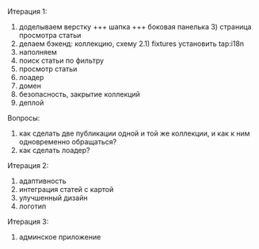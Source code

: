 Итерация 1:

1) доделываем верстку
	+++ шапка
	+++ боковая панелька
	3) страница просмотра статьи
2) делаем бэкенд: коллекцию, схему
	2.1) fixtures
		установить tap:i18n
3) наполняем
4) поиск статьи по фильтру
5) просмотр статьи
5) лоадер
6) домен
6) безопасность, закрытие коллекций
7) деплой

Вопросы:
1) как сделать две публикации одной и той же коллекции, и как к ним одновременно обращаться?
2) как сделать лоадер?

Итерация 2:

1) адаптивность
2) интеграция статей с картой
3) улучшенный дизайн
4) логотип

Итерация 3:

1) админское приложение